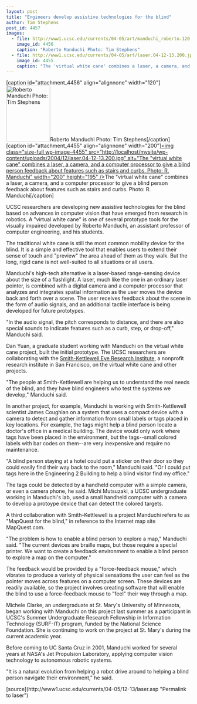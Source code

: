 ```yaml
---
layout: post
title: "Engineers develop assistive technologies for the blind"
author: Tim Stephens
post_id: 4457
images:
  - file: http://www1.ucsc.edu/currents/04-05/art/manduchi_roberto.120.jpg
    image_id: 4456
    caption: "Roberto Manduchi Photo: Tim Stephens"
  - file: http://www1.ucsc.edu/currents/04-05/art/laser.04-12-13.200.jpg
    image_id: 4455
    caption: "The 'virtual white cane' combines a laser, a camera, and a computer processor to give a blind person feedback about features such as stairs and curbs. Photo: R. Manduchi"
---
```


[caption id="attachment_4456" align="alignnone" width="120"]<a href="http://localhost/mysite/wp-content/uploads/2004/12/manduchi_roberto.120.jpg"><img class="size-full wp-image-4456" src="http://localhost/mysite/wp-content/uploads/2004/12/manduchi_roberto.120.jpg" alt="Roberto Manduchi Photo: Tim Stephens" width="120" height="152" /></a>Roberto Manduchi Photo: Tim Stephens[/caption]
[caption id="attachment_4455" align="alignnone" width="200"]<a href="http://localhost/mysite/wp-content/uploads/2004/12/laser.04-12-13.200.jpg"><img class="size-full wp-image-4455" src="http://localhost/mysite/wp-content/uploads/2004/12/laser.04-12-13.200.jpg" alt="The "virtual white cane" combines a laser, a camera, and a computer processor to give a blind person feedback about features such as stairs and curbs. Photo: R. Manduchi" width="200" height="195" /></a>The "virtual white cane" combines a laser, a camera, and a computer processor to give a blind person feedback about features such as stairs and curbs. Photo: R. Manduchi[/caption]
<a name="content" id="content"></a>
<p>
  UCSC researchers are developing new assistive technologies for the blind based on advances in computer vision that have emerged from research in robotics. A "virtual white cane" is one of several prototype tools for the visually impaired developed by Roberto Manduchi, an assistant professor of computer engineering, and his students.
</p>
<p>
  The traditional white cane is still the most common mobility device for the blind. It is a simple and effective tool that enables users to extend their sense of touch and "preview" the area ahead of them as they walk. But the long, rigid cane is not well-suited to all situations or all users.
</p>
<p>
  Manduchi's high-tech alternative is a laser-based range-sensing device about the size of a flashlight. A laser, much like the one in an ordinary laser pointer, is combined with a digital camera and a computer processor that analyzes and integrates spatial information as the user moves the device back and forth over a scene. The user receives feedback about the scene in the form of audio signals, and an additional tactile interface is being developed for future prototypes.
</p>
<p>
  "In the audio signal, the pitch corresponds to distance, and there are also special sounds to indicate features such as a curb, step, or drop-off," Manduchi said.
</p>
<p>
  Dan Yuan, a graduate student working with Manduchi on the virtual white cane project, built the initial prototype. The UCSC researchers are collaborating with the <a href="http://www.ski.org">Smith-Kettlewell Eye Research Institute</a>, a nonprofit research institute in San Francisco, on the virtual white cane and other projects.
</p>
<p>
  "The people at Smith-Kettlewell are helping us to understand the real needs of the blind, and they have blind engineers who test the systems we develop," Manduchi said.
</p>
<p>
  In another project, for example, Manduchi is working with Smith-Kettlewell scientist James Coughlan on a system that uses a compact device with a camera to detect and gather information from small labels or tags placed in key locations. For example, the tags might help a blind person locate a doctor's office in a medical building. The device would only work where tags have been placed in the environment, but the tags--small colored labels with bar codes on them--are very inexpensive and require no maintenance.
</p>
<p>
  "A blind person staying at a hotel could put a sticker on their door so they could easily find their way back to the room," Manduchi said. "Or I could put tags here in the Engineering 2 Building to help a blind visitor find my office."
</p>
<p>
  The tags could be detected by a handheld computer with a simple camera, or even a camera phone, he said. Michi Mutsuzaki, a UCSC undergraduate working in Manduchi's lab, used a small handheld computer with a camera to develop a protoype device that can detect the colored targets.
</p>
<p>
  A third collaboration with Smith-Kettlewell is a project Manduchi refers to as "MapQuest for the blind," in reference to the Internet map site MapQuest.com.
</p>
<p>
  "The problem is how to enable a blind person to explore a map," Manduchi said. "The current devices are braille maps, but those require a special printer. We want to create a feedback environment to enable a blind person to explore a map on the computer."
</p>
<p>
  The feedback would be provided by a "force-feedback mouse," which vibrates to produce a variety of physical sensations the user can feel as the pointer moves across features on a computer screen. These devices are readily available, so the project involves creating software that will enable the blind to use a force-feedback mouse to "feel" their way through a map.
</p>
<p>
  Michele Clarke, an undergraduate at St. Mary's University of Minnesota, began working with Manduchi on this project last summer as a participant in UCSC's Summer Undergraduate Research Fellowship in Information Technology (SURF-IT) program, funded by the National Science Foundation. She is continuing to work on the project at St. Mary's during the current academic year.
</p>
<p>
  Before coming to UC Santa Cruz in 2001, Manduchi worked for several years at NASA's Jet Propulsion Laboratory, applying computer vision technology to autonomous robotic systems.
</p>
<p>
  "It is a natural evolution from helping a robot drive around to helping a blind person navigate their environment," he said.<br>
</p>
[source](http://www1.ucsc.edu/currents/04-05/12-13/laser.asp "Permalink to laser")
